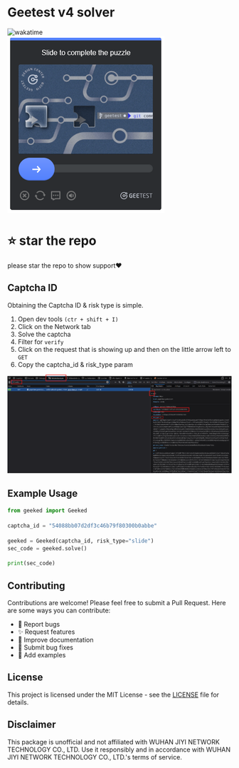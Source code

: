 # Geetest v4 solver
<div>
    <img src="https://wakatime.com/badge/user/839267df-3912-44c6-97f4-9e3f0425b716/project/f6428644-935c-4ab9-82ab-fb782b33935a.svg" alt="wakatime">
    <br>
    <img src="assets/slide.png">
</div>

# ⭐️ star the repo
please star the repo to show support❤️


## Captcha ID
Obtaining the Captcha ID & risk type is simple.
1. Open dev tools `(ctr + shift + I)`
2. Click on the Network tab
3. Solve the captcha
4. Filter for `verify`
5. Click on the request that is showing up and then on the little arrow left to `GET`
6. Copy the captcha_id & risk_type param

![Captcha Id](assets/captcha_id.png)



## Example Usage

```python
from geeked import Geeked

captcha_id = "54088bb07d2df3c46b79f80300b0abbe"

geeked = Geeked(captcha_id, risk_type="slide")
sec_code = geeked.solve()

print(sec_code)
```

## Contributing

Contributions are welcome! Please feel free to submit a Pull Request. Here are some ways you can contribute:

- 🐛 Report bugs
- ✨ Request features
- 📝 Improve documentation
- 🔧 Submit bug fixes
- 🎨 Add examples

## License

This project is licensed under the MIT License - see the [LICENSE](LICENSE) file for details.

## Disclaimer

This package is unofficial and not affiliated with WUHAN JIYI NETWORK TECHNOLOGY CO., LTD. Use it responsibly and in accordance with WUHAN JIYI NETWORK TECHNOLOGY CO., LTD.'s terms of service.
